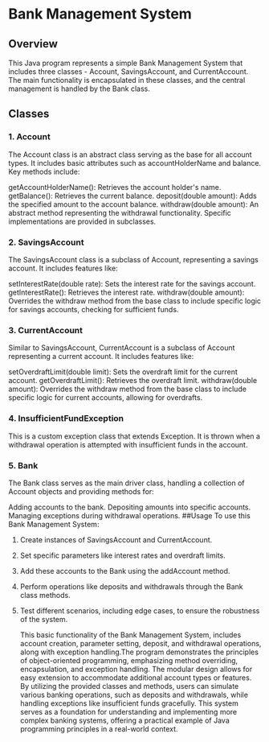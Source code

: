 # Bank Management System
## Overview
This Java program represents a simple Bank Management System that includes three classes - Account, SavingsAccount, and CurrentAccount. The main functionality is encapsulated in these classes, and the central management is handled by the Bank class.

## Classes
### 1. Account
The Account class is an abstract class serving as the base for all account types. It includes basic attributes such as accountHolderName and balance. Key methods include:

getAccountHolderName(): Retrieves the account holder's name.
getBalance(): Retrieves the current balance.
deposit(double amount): Adds the specified amount to the account balance.
withdraw(double amount): An abstract method representing the withdrawal functionality. Specific implementations are provided in subclasses.
### 2. SavingsAccount
The SavingsAccount class is a subclass of Account, representing a savings account. It includes features like:

setInterestRate(double rate): Sets the interest rate for the savings account.
getInterestRate(): Retrieves the interest rate.
withdraw(double amount): Overrides the withdraw method from the base class to include specific logic for savings accounts, checking for sufficient funds.
### 3. CurrentAccount
Similar to SavingsAccount, CurrentAccount is a subclass of Account representing a current account. It includes features like:

setOverdraftLimit(double limit): Sets the overdraft limit for the current account.
getOverdraftLimit(): Retrieves the overdraft limit.
withdraw(double amount): Overrides the withdraw method from the base class to include specific logic for current accounts, allowing for overdrafts.
### 4. InsufficientFundException
This is a custom exception class that extends Exception. It is thrown when a withdrawal operation is attempted with insufficient funds in the account.

### 5. Bank
The Bank class serves as the main driver class, handling a collection of Account objects and providing methods for:

Adding accounts to the bank.
Depositing amounts into specific accounts.
Managing exceptions during withdrawal operations.
##Usage
To use this Bank Management System:

1. Create instances of SavingsAccount and CurrentAccount.
2. Set specific parameters like interest rates and overdraft limits.
3. Add these accounts to the Bank using the addAccount method.
4. Perform operations like deposits and withdrawals through the Bank class methods.
5. Test different scenarios, including edge cases, to ensure the robustness of the system.

   This basic functionality of the Bank Management System, includes account creation, parameter setting, deposit, and withdrawal operations, along with exception handling.The program demonstrates the principles of object-oriented programming, emphasizing method overriding, encapsulation, and exception handling. The modular design allows for easy extension to accommodate additional account types or features. By utilizing the provided classes and methods, users can simulate various banking operations, such as deposits and withdrawals, while handling exceptions like insufficient funds gracefully. This system serves as a foundation for understanding and implementing more complex banking systems, offering a practical example of Java programming principles in a real-world context.

